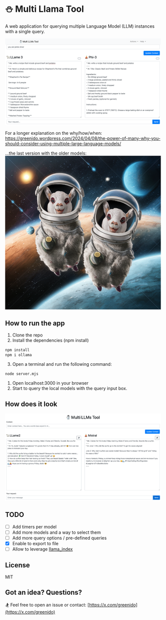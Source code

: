 # ⛄️ Multi Llama Tool
A web application for querying multiple Language Model (LLM) instances with a single query.

<img src="images/multi-screen-llama-25-4-2024.png">

For a longer explanation on the why/how/when: https://greenido.wordpress.com/2024/04/08/the-power-of-many-why-you-should-consider-using-multiple-large-language-models/

...the last version with the older models:
<img src="images/2-lamas-in-space.png">


## How to run the app
1. Clone the repo
2. Install the dependencies (npm install)
```
npm install
npm i ollama
```
3. Open a terminal and run the following command:
```
node server.mjs
```
1. Open localhost:3000 in your browser
2. Start to query the local models with the query input box.

## How does it look

<img src="images/multi-llama-screen-1.png">

## TODO
- [ ] Add timers per model
- [ ] Add more models and a way to select them
- [ ] Add more query options / pre-defined queries
- [x] Enable to export to file 
- [ ] Allow to leverage [llama_index](https://github.com/run-llama/llama_index)

## License
MIT

## Got an idea? Questions?
🏂 Feel free to open an issue or contact: [https://x.com/greenido](https://x.com/greenido)
